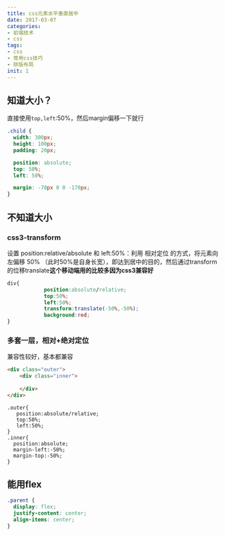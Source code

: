```yaml
---
title: css元素水平垂直居中
date: 2017-03-07
categories: 
- 前端技术
- css
tags: 
- css
- 常用css技巧
- 排版布局
init: 1
---
```

## 知道大小？

直接使用`top,left`:50%，然后margin偏移一下就行

```css
.child {
  width: 300px;
  height: 100px;
  padding: 20px;

  position: absolute;
  top: 50%;
  left: 50%;

  margin: -70px 0 0 -170px;
}
```

## 不知道大小

### css3-transform

设置 position:relative/absolute 和 left:50%：利用 相对定位 的方式，将元素向左偏移 50% （此时50%是自身长宽），即达到居中的目的，然后通过transform的位移translate**这个移动端用的比较多因为css3兼容好**

```css
div{
            position:absolute/relative;
            top:50%;
            left:50%;
            transform:translate(-50%,-50%);
            background:red; 
}
```

### 多套一层，相对+绝对定位

兼容性较好，基本都兼容

```html
<div class="outer">
    <div class="inner">
         
    </div>
</div>
```

```css3
.outer{
   position:absolute/relative;
   top:50%;
   left:50%;
}
.inner{
  position:absolute;
  margin-left:-50%;
  margin-top:-50%;
}
```

## 能用flex

```css
.parent {
  display: flex;
  justify-content: center;
  align-items: center;
}
```